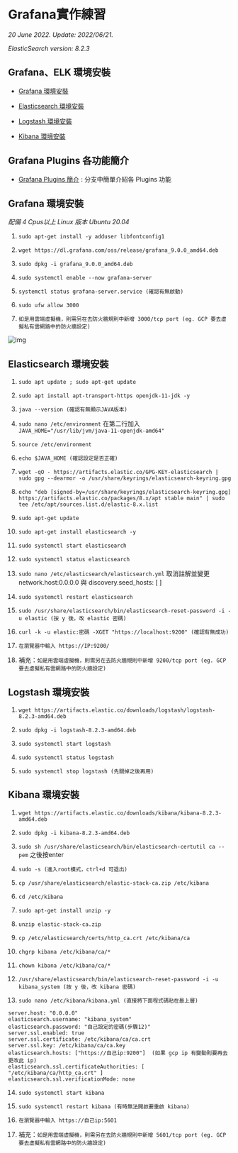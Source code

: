 # Grafana實作練習

*20 June 2022. Update: 2022/06/21.*

*ElasticSearch version: 8.2.3*

## Grafana、ELK 環境安裝

* [Grafana 環境安裝](#grafanaenv)

* [Elasticsearch 環境安裝](#elaenv)

* [Logstash 環境安裝](#logstashenv)

* [Kibana 環境安裝](#kibanaenv)

## Grafana Plugins 各功能簡介

* [Grafana Plugins 簡介](https://github.com/StevenHsu22/Grafana/tree/plugins) : 分支中簡單介紹各 Plugins 功能

<h2 id="grafanaenv">Grafana 環境安裝</h2>

*配備 4 Cpus以上 Linux 版本 Ubuntu 20.04*

1.  `sudo apt-get install -y adduser libfontconfig1`

2.  `wget https://dl.grafana.com/oss/release/grafana_9.0.0_amd64.deb`

3.  `sudo dpkg -i grafana_9.0.0_amd64.deb`

4.  `sudo systemctl enable --now grafana-server`

5.  `systemctl status grafana-server.service (確認有無啟動)`

6.  `sudo ufw allow 3000`

7.  `如是用雲端虛擬機，則需另在去防火牆規則中新增 3000/tcp port (eg. GCP 要去虛擬私有雲網路中的防火牆設定)`

![img](img/GCP_firewall.png)

<h2 id="elaenv">Elasticsearch 環境安裝</h2>

1.  `sudo apt update ; sudo apt-get update`

2.  `sudo apt install apt-transport-https openjdk-11-jdk -y`

3.  `java --version (確認有無顯示JAVA版本)`

4.  `sudo nano /etc/environment` 在第二行加入 `JAVA_HOME="/usr/lib/jvm/java-11-openjdk-amd64"`

5.  `source /etc/environment`

6.  `echo $JAVA_HOME (確認設定是否正確)`

7.  `wget -qO - https://artifacts.elastic.co/GPG-KEY-elasticsearch | sudo gpg --dearmor -o /usr/share/keyrings/elasticsearch-keyring.gpg`

8.  `echo "deb [signed-by=/usr/share/keyrings/elasticsearch-keyring.gpg] https://artifacts.elastic.co/packages/8.x/apt stable main" | sudo tee /etc/apt/sources.list.d/elastic-8.x.list`

9.  `sudo apt-get update`

10. `sudo apt-get install elasticsearch -y`

11.  `sudo systemctl start elasticsearch`

12.  `sudo systemctl status elasticsearch`

13.  `sudo nano /etc/elasticsearch/elasticsearch.yml` 取消註解並變更 network.host:0.0.0.0 與 discovery.seed_hosts: [ ] 

14.  `sudo systemctl restart elasticsearch`

15.  `sudo /usr/share/elasticsearch/bin/elasticsearch-reset-password -i -u elastic (按 y 後，改 elastic 密碼)`

16.  `curl -k -u elastic:密碼 -XGET "https://localhost:9200" (確認有無成功)`

17.  `在瀏覽器中輸入 https://IP:9200/`

18.  補充：`如是用雲端虛擬機，則需另在去防火牆規則中新增 9200/tcp port (eg. GCP 要去虛擬私有雲網路中的防火牆設定)`

<h2 id="logstashenv">Logstash 環境安裝</h2>

1.  `wget https://artifacts.elastic.co/downloads/logstash/logstash-8.2.3-amd64.deb`

2.  `sudo dpkg -i logstash-8.2.3-amd64.deb`

3.  `sudo systemctl start logstash`

4.  `sudo systemctl status logstash`

5.  `sudo systemctl stop logstash (先關掉之後再用)`

<h2 id="kibanaenv">Kibana 環境安裝</h2>

1.  `wget https://artifacts.elastic.co/downloads/kibana/kibana-8.2.3-amd64.deb`

2.  `sudo dpkg -i kibana-8.2.3-amd64.deb`

3.  `sudo sh /usr/share/elasticsearch/bin/elasticsearch-certutil ca --pem` 之後按enter

4.  `sudo -s (進入root模式，ctrl+d 可退出)`

5.  `cp /usr/share/elasticsearch/elastic-stack-ca.zip /etc/kibana`

6.  `cd /etc/kibana`

7.  `sudo apt-get install unzip -y`

8.  `unzip elastic-stack-ca.zip`

9.  `cp /etc/elasticsearch/certs/http_ca.crt /etc/kibana/ca`

10.  `chgrp kibana /etc/kibana/ca/*`

11.  `chown kibana /etc/kibana/ca/*`

12.  `/usr/share/elasticsearch/bin/elasticsearch-reset-password -i -u kibana_system (按 y 後，改 kibana 密碼)`

13.  `sudo nano /etc/kibana/kibana.yml (直接將下面程式碼貼在最上層)`

    server.host: "0.0.0.0"
    elasticsearch.username: "kibana_system"
    elasticsearch.password: "自己設定的密碼(步驟12)"
    server.ssl.enabled: true
    server.ssl.certificate: /etc/kibana/ca/ca.crt
    server.ssl.key: /etc/kibana/ca/ca.key
    elasticsearch.hosts: ["https://自己ip:9200"]  (如果 gcp ip 有變動則要再去更改此 ip)
    elasticsearch.ssl.certificateAuthorities: [ "/etc/kibana/ca/http_ca.crt" ]
    elasticsearch.ssl.verificationMode: none


14.  `sudo systemctl start kibana`

15.  `sudo systemctl restart kibana (有時無法開啟要重啟 kibana)`

16.  `在瀏覽器中輸入 https://自己ip:5601`

17.  補充：`如是用雲端虛擬機，則需另在去防火牆規則中新增 5601/tcp port (eg. GCP 要去虛擬私有雲網路中的防火牆設定)`















